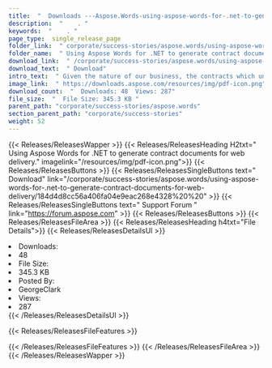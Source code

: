 ```yaml
---
title:  "  Downloads ---Aspose.Words-using-aspose-words-for-.net-to-generate-contract-documents-for-web-delivery . " 
description:  "    . " 
keywords:  "    . " 
page_type:  single_release_page
folder_link:  " corporate/success-stories/aspose.words/using-aspose-words-for-.net-to-generate-contract-documents-for-web-delivery/"
folder_name:  " Using Aspose Words for .NET to generate contract documents for web delivery."
download_link:  " /corporate/success-stories/aspose.words/using-aspose-words-for-.net-to-generate-contract-documents-for-web-delivery/184d4d8cc56a406fa04e9eac268e4328"
download_text:  " Download"
intro_text:  " Given the nature of our business, the contracts which underpin each consumer tra..."
image_link:  " https://downloads.aspose.com/resources/img/pdf-icon.png"
download_count:  "  Downloads: 48  Views: 287"
file_size:  "  File Size: 345.3 KB "
parent_path: "corporate/success-stories/aspose.words"
section_parent_path: "corporate/success-stories"
weight: 52 
---
```


{{< Releases/ReleasesWapper >}}
  {{< Releases/ReleasesHeading H2txt=" Using Aspose Words for .NET to generate contract documents for web delivery." imagelink="/resources/img/pdf-icon.png">}}
  {{< Releases/ReleasesButtons >}}
    {{< Releases/ReleasesSingleButtons text=" Download" link="/corporate/success-stories/aspose.words/using-aspose-words-for-.net-to-generate-contract-documents-for-web-delivery/184d4d8cc56a406fa04e9eac268e4328%20%20" >}}
    {{< Releases/ReleasesSingleButtons text=" Support Forum " link="https://forum.aspose.com" >}}
  {{< Releases/ReleasesButtons >}}
  {{< Releases/ReleasesFileArea >}}
    {{< Releases/ReleasesHeading h4txt="File Details">}}
    {{< Releases/ReleasesDetailsUl >}}
             <li>Downloads:</li><li>48</li><li>File Size:</li><li>345.3 KB</li><li>Posted By:</li><li>GeorgeClark</li><li>Views:</li><li>287</li>
    {{< /Releases/ReleasesDetailsUl >}}

  {{< Releases/ReleasesFileFeatures >}}
      
  {{< /Releases/ReleasesFileFeatures >}}
 {{< /Releases/ReleasesFileArea >}}
{{< /Releases/ReleasesWapper >}}



